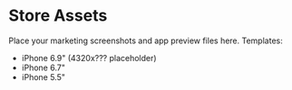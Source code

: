 # Store Assets

Place your marketing screenshots and app preview files here.
Templates:
- iPhone 6.9" (4320x??? placeholder)
- iPhone 6.7"
- iPhone 5.5"

